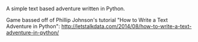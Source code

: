 A simple text based adventure written in Python.

Game bassed off of Phillip Johnson's tutorial "How to Write a Text Adventure in Python": 
http://letstalkdata.com/2014/08/how-to-write-a-text-adventure-in-python/
